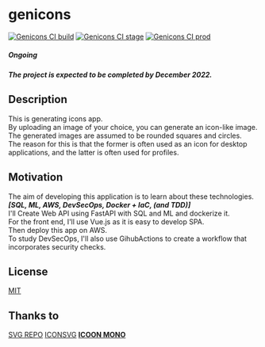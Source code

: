 # genicons

[![Genicons CI build](https://github.com/terib0l/genicons/actions/workflows/build.yml/badge.svg)](https://github.com/terib0l/genicons/actions/workflows/build.yml)
[![Genicons CI stage](https://github.com/terib0l/genicons/actions/workflows/stage.yml/badge.svg)](https://github.com/terib0l/genicons/actions/workflows/stage.yml)
[![Genicons CI prod](https://github.com/terib0l/genicons/actions/workflows/prod.yml/badge.svg)](https://github.com/terib0l/genicons/actions/workflows/prod.yml)

##### Ongoing
##### The project is expected to be completed by December 2022.

## Description

This is generating icons app.  
By uploading an image of your choice, you can generate an icon-like image.  
The generated images are assumed to be rounded squares and circles.  
The reason for this is that the former is often used as an icon for desktop applications, and the latter is often used for profiles.

## Motivation

The aim of developing this application is to learn about these technologies.  
***[SQL, ML, AWS, DevSecOps, Docker + IaC, (and TDD)]***  
I'll Create Web API using FastAPI with SQL and ML and dockerize it.  
For the front end, I'll use Vue.js as it is easy to develop SPA.  
Then deploy this app on AWS.  
To study DevSecOps, I'll also use GihubActions to create a workflow that incorporates security checks.

## License

[MIT](https://github.com/terib0l/genicons/blob/main/LICENSE)

## Thanks to

[SVG REPO](https://www.svgrepo.com/)
[ICONSVG](https://iconsvg.xyz/)
[**ICOON MONO**](https://icooon-mono.com/)
